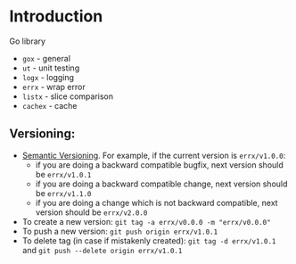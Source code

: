 # Introduction

Go library

- `gox` - general
- `ut` - unit testing
- `logx` - logging
- `errx` - wrap error
- `listx` - slice comparison
- `cachex` - cache

## Versioning:
- [Semantic Versioning](https://semver.org/). For example, if the current version is `errx/v1.0.0`:
    - if you are doing a backward compatible bugfix, next version should be `errx/v1.0.1`
    - if you are doing a backward compatible change, next version should be `errx/v1.1.0`
    - if you are doing a change which is not backward compatible, next version should be `errx/v2.0.0`
- To create a new version: `git tag -a errx/v0.0.0 -m "errx/v0.0.0"`
- To push a new version: `git push origin errx/v1.0.1`
- To delete tag (in case if mistakenly created): `git tag -d errx/v1.0.1` and `git push --delete origin errx/v1.0.1`
